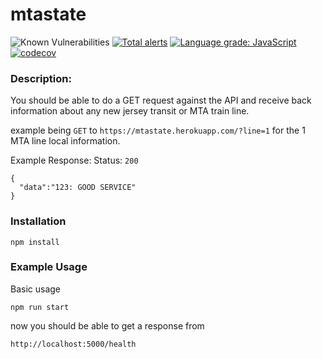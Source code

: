 mtastate
=========

![Known Vulnerabilities](https://snyk.io/test/github/wh-iterabb-it/mtastate/badge.svg) 
[![Total alerts](https://img.shields.io/lgtm/alerts/g/wh-iterabb-it/mtastate.svg?logo=lgtm&logoWidth=18)](https://lgtm.com/projects/g/wh-iterabb-it/mtastate/alerts/) 
[![Language grade: JavaScript](https://img.shields.io/lgtm/grade/javascript/g/wh-iterabb-it/mtastate.svg?logo=lgtm&logoWidth=18)](https://lgtm.com/projects/g/wh-iterabb-it/mtastate/context:javascript)
[![codecov](https://codecov.io/gh/wh-iterabb-it/mtastate/branch/main/graph/badge.svg)](https://codecov.io/gh/wh-iterabb-it/mtastate)


### Description:

You should be able to do a GET request against the API and receive back information about any new jersey transit or MTA train line.

example being `GET` to  `https://mtastate.herokuapp.com/?line=1` for the 1 MTA line local information.

Example Response:
Status: `200`
```
{
  "data":"123: GOOD SERVICE"
}
```

### Installation

```
npm install
```
### Example Usage

Basic usage
```
npm run start
```

now you should be able to get a response from

```
http://localhost:5000/health
```
